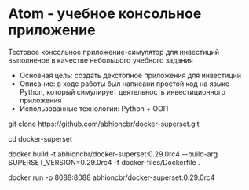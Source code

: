 # Atom - учебное консольное приложение 
Тестовое консольное приложение-симулятор для инвестиций выполненое в качестве небольшого учебного задания
- Основная цель: создать декстопное приложения для инвестиций
- Описание: в ходе работы был написани простой код на языке Python, который симулирует деятельность инвестиционного приложения
- Использованные технологии: Python + ООП



git clone https://github.com/abhioncbr/docker-superset.git

cd docker-superset

docker build -t abhioncbr/docker-superset:0.29.0rc4 --build-arg SUPERSET_VERSION=0.29.0rc4 -f docker-files/Dockerfile .

docker run -p 8088:8088 abhioncbr/docker-superset:0.29.0rc4

